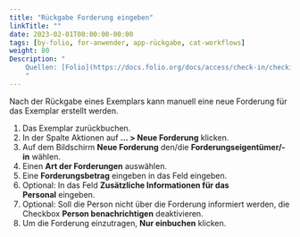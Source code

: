 ```yaml
---
title: "Rückgabe Forderung eingeben"
linkTitle: ""
date: 2023-02-01T00:00:00-00:00
tags: [by-folio, for-anwender, app-rückgabe, cat-workflows]
weight: 80
Description: "
    Quellen: [Folio](https://docs.folio.org/docs/access/check-in/checkin/#creating-a-new-feefine) <!-- & [GBV](https://info.gebev.de/pages/viewpage.action?pageId=843317323) -->
    "
---
```


Nach der Rückgabe eines Exemplars kann manuell eine neue Forderung für das Exemplar erstellt werden.

1.  Das Exemplar zurückbuchen.
2.  In der Spalte Aktionen auf **... > Neue Forderung** klicken.
3.  Auf dem Bildschirm **Neue Forderung** den/die **Forderungseigentümer/-in** wählen.
4.  Einen **Art der Forderungen** auswählen.
5.  Eine **Forderungsbetrag** eingeben in das Feld eingeben.
6.  Optional: In das Feld **Zusätzliche Informationen für das Personal** eingeben.
7.  Optional: Soll die Person nicht über die Forderung informiert werden, die Checkbox **Person benachrichtigen** deaktivieren.
8.  Um die Forderung einzutragen, **Nur einbuchen** klicken.
